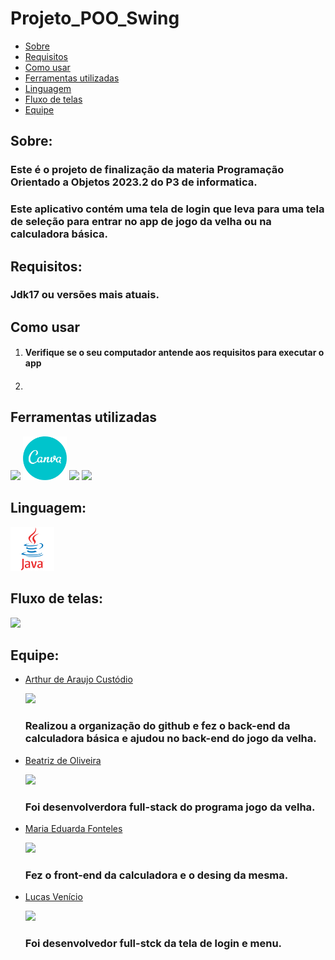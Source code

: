 # Projeto_POO_Swing

* [Sobre](#Sobre)
* [Requisitos](#Requisitos)
* [Como usar](#Como-usar)
* [Ferramentas utilizadas](#Ferramentas-utilizadas)
* [Linguagem](#Linguagem)
* [Fluxo de telas](#Fiagrama-de-telas)
* [Equipe](#Equipe)


## Sobre:
<h3>
    Este é o projeto de finalização da materia Programação Orientado a Objetos 2023.2 do P3 de informatica.
</h3>

<h3>
    Este aplicativo contém uma tela de login que leva para uma tela de seleção para entrar no app de jogo da velha ou na calculadora básica.
</h3>

## Requisitos:
### Jdk17 ou versões mais atuais.

## Como usar

1. <h4>Verifique se o seu computador antende aos requisitos para executar o app </h4>
2. <h4></h4>

## Ferramentas utilizadas 
<div>
    <img height="70m"src="https://github.com/ArthurDevA/ArthurDevA/assets/141514740/f3e5c70a-be62-4952-9295-c8b43cd41967"/>
    <img height="70" src="https://raw.githubusercontent.com/devicons/devicon/55609aa5bd817ff167afce0d965585c92040787a/icons/canva/canva-original.svg"/>
    <img height="70m"src="https://github.com/ArthurDevA/ArthurDevA/assets/141514740/f41f689e-45a2-47ea-9987-170b134be1b4"/>
    <img height="70m"src="https://github.com/ArthurDevA/ArthurDevA/assets/141514740/f5f7dcc5-cd6b-4411-b73d-93cb6cb86f07"/>
</div>

## Linguagem:
<div>
    <img height="70" src="https://raw.githubusercontent.com/devicons/devicon/55609aa5bd817ff167afce0d965585c92040787a/icons/java/java-original-wordmark.svg"/>
</div>

## Fluxo de telas:
<div>
    <img height="350" src="https://github.com/ArthurDevA/Projeto_POO_Swing/assets/141514740/12bfe9e0-632d-484e-a1f6-11c1077648d0"/>
</div>

## Equipe:
- [Arthur de Araujo Custódio](https://github.com/ArthurDevA)
    <div>
        <img height="300" src="https://avatars.githubusercontent.com/u/141514740?s=400&u=96686665a3603b1b17f67f8f5994f73313baa216&v=4"/>
    </div>
    <h3>Realizou a organização do github e fez o back-end da calculadora básica e ajudou no back-end do jogo da velha.</h3>
  
- [Beatriz de Oliveira](https://github.com/BiaOlit)
    <div>
        <img height="300" src="https://avatars.githubusercontent.com/u/143532366?v=4"/>
    </div>
    <h3>Foi desenvolverdora full-stack do programa jogo da velha.</h3>
  
- [Maria Eduarda Fonteles](https://github.com/dudafonteles)
    <div>
        <img height="300" src="https://avatars.githubusercontent.com/u/142603808?v=4"/>
    </div>
    <h3>Fez o front-end da calculadora e o desing da mesma.</h3>

- [Lucas Venício](https://github.com/09794)
    <div>
        <img height="300" src="https://avatars.githubusercontent.com/u/141374183?v=4"/>
    </div>
    <h3>Foi desenvolvedor full-stck da tela de login e menu.</h3>
